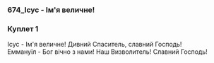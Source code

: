 ### 674_Ісус - Ім'я величне!
### Куплет 1
Ісус - Ім'я величне! Дивний Спаситель, славний Господь! <br/>Еммануїл - Бог вічно з нами! Наш Визволитель! Славний Господь!
